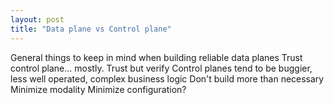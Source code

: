 ```yaml
---
layout: post
title: "Data plane vs Control plane"
---
```


General things to keep in mind when building reliable data planes
Trust control plane... mostly. Trust but verify
Control planes tend to be buggier, less well operated, complex business logic
Don't build more than necessary
Minimize modality
Minimize configuration?
